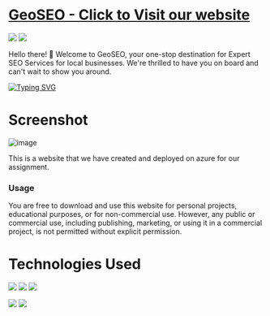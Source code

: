# <a href="https://purple-pond-0e47adf0f.4.azurestaticapps.net/" >GeoSEO - Click to Visit our website </a>

<a href="https://www.instagram.com/farazghani_"><img src="https://img.shields.io/badge/Instagram-E4405F?style=for-the-badge&logo=instagram&logoColor=white" /></a>  <a href="https://www.linkedin.com/in/farazg/"><img src="https://img.shields.io/badge/LinkedIn-0077B5?style=for-the-badge&logo=linkedin&logoColor=white" /></a> 


Hello there! 👋 Welcome to GeoSEO, your one-stop destination for Expert SEO Services for local businesses. We're thrilled to have you on board and can't wait to show you around.

[![Typing SVG](https://readme-typing-svg.demolab.com?font=Fira+Code&pause=1000&random=false&width=435&lines=Increase+Reach%2C+Generate+Sales)](https://git.io/typing-svg)

# Screenshot
<!-- Add image -->
![image](https://github.com/Faraz-Ghani/GeoSEO/assets/111528872/cf3c6407-965c-4688-93a5-119368e3a4bc)


This is a website that we have created and deployed on azure for our assignment.


### Usage

You are free to download and use this website for personal projects, educational purposes, or for non-commercial use. However, any public or commercial use, including publishing, marketing, or using it in a commercial project, is not permitted without explicit permission.



# Technologies Used

<img src="https://img.shields.io/badge/HTML5-E34F26?style=for-the-badge&logo=html5&logoColor=white" /> <img src="https://img.shields.io/badge/CSS3-1572B6?style=for-the-badge&logo=css3&logoColor=white" /> <img src="https://img.shields.io/badge/JavaScript-323330?style=for-the-badge&logo=javascript&logoColor=F7DF1E" />

<img src="https://img.shields.io/badge/VSCode-0078D4?style=for-the-badge&logo=visual%20studio%20code&logoColor=white" /> <img src="https://img.shields.io/badge/ChatGPT-74aa9c?style=for-the-badge&logo=openai&logoColor=white">

